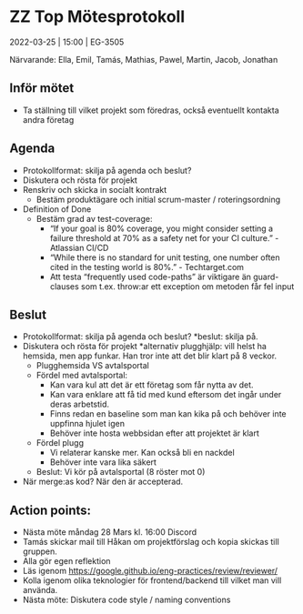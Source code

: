 # ZZ Top Mötesprotokoll
2022-03-25 | 15:00 | EG-3505

Närvarande: Ella, Emil, Tamás, Mathias, Pawel, Martin, Jacob, Jonathan

## Inför mötet
* Ta ställning till vilket projekt som föredras, också eventuellt kontakta andra företag

## Agenda
* Protokollformat: skilja på agenda och beslut?
* Diskutera och rösta för projekt
* Renskriv och skicka in socialt kontrakt
  * Bestäm produktägare och initial scrum-master / roteringsordning
* Definition of Done
  * Bestäm grad av test-coverage:
    * “If your goal is 80% coverage, you might consider setting a failure threshold at 70% as a safety net for your CI culture.” - Atlassian CI/CD
    * “While there is no standard for unit testing, one number often cited in the testing world is 80%.” - Techtarget.com
    * Att testa “frequently used code-paths” är viktigare än guard-clauses som t.ex. throw:ar ett exception om metoden får fel input

## Beslut
* Protokollformat: skilja på agenda och beslut?
  *beslut: skilja på.
* Diskutera och rösta för projekt
  *alternativ plugghjälp: vill helst ha hemsida, men app funkar. Han tror inte att det blir klart på 8 veckor.
  * Plugghemsida VS avtalsportal
  * Fördel med avtalsportal:
    * Kan vara kul att det är ett företag som får nytta av det.
    * Kan vara enklare att få tid med kund eftersom det ingår under deras arbetstid.
    * Finns redan en baseline som man kan kika på och behöver inte uppfinna hjulet igen
    * Behöver inte hosta webbsidan efter att projektet är klart
  * Fördel plugg
    * Vi relaterar kanske mer. Kan också bli en nackdel 
    * Behöver inte vara lika säkert
  * Beslut: Vi kör på avtalsportal (8 röster mot 0)
* När merge:as kod? När den är accepterad.

## Action points:
* Nästa möte måndag 28 Mars kl. 16:00 Discord
* Tamás skickar mail till Håkan om projektförslag och kopia skickas till gruppen.
* Alla gör egen reflektion
* Läs igenom https://google.github.io/eng-practices/review/reviewer/ 
* Kolla igenom olika teknologier för frontend/backend till vilket man vill använda.
* Nästa möte: Diskutera code style / naming conventions
